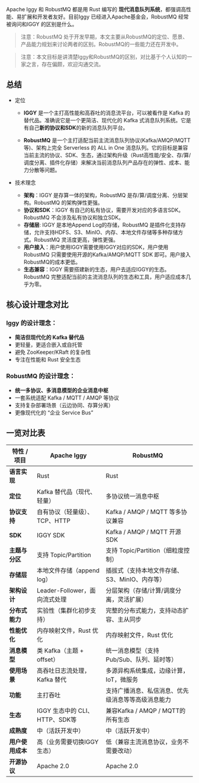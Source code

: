 Apache Iggy 和 RobustMQ 都是用 Rust 编写的 **现代消息队列系统**，都强调高性能、易扩展和开发者友好。目前Iggy 已经进入Apache基金会，RobustMQ 经常被询问和IGGY 的区别是什么。

> 注意：RobustMQ 处于开发早期，本文主要从RobustMQ的定位、愿景、产品能力规划来讨论两者的区别。RobustMQ的一些能力还在开发中。

> 注意：本文目标是讲清楚Iggy和RobustMQ的区别，对比基于个人认知的一家之言，存在偏颇，欢迎沟通交流。
## 总结
- 定位
  - **IGGY** 是一个主打高性能和高吞吐的消息流平台，可以被看作是 Kafka 的替代品。准确说它是一个更简洁、现代化的 Kafka 式消息队列系统。它是有自己**新的协议和SDK**的新的消息队列平台。

  - **RobustMQ** 是一个主打适配当前主流消息队列协议(Kafka/AMQP/MQTT等)、架构上完全 Serverless 的 ALL in One 消息队列。它的目标是兼容当前主流的协议、SDK、生态，通过架构升级（Rust高性能/安全、存/算/调度分离、插件化存储）来解决当前消息队列产品存在的弹性、成本、能力分散等问题。

- 技术理念
  - **架构**：IGGY 是存算一体的架构，RobustMQ 是存/算/调度分离、分层架构。RobustMQ 的架构弹性更强。
  - **协议和SDK**：IGGY 有自己的私有协议，需要开发对应的多语言SDK。RobustMQ 不会涉及私有协议和独立SDK。
  - **存储层**: IGGY 是本地Append Log的存储，RobustMQ 是插件化支持存储，允许支持HDFS、S3、MinIO、内存、本地文件存储等多种存储方式。RobustMQ 灵活度更高，弹性更强。
  - **用户接入**：用户使用IGGY需要使用IGGY对应的SDK，用户使用RobustMQ 只需要使用开源的Kafka/AMQP/MQTT SDK 即可。用户接入RobustMQ的成本更低。
  - **生态兼容**：IGGY 需要搭建新的生态，用户去适应IGGY的生态。RobustMQ 完整适配当前的主流消息队列的生态和工具，用户适应成本几乎为零。

## 核心设计理念对比
### Iggy 的设计理念：
* **简洁但现代化的 Kafka 替代品**
* 更轻量，更适合嵌入或自托管
* 避免 ZooKeeper/KRaft 的复杂性
* 专注在性能和 Rust 安全生态

### RobustMQ 的设计理念：
* **统一多协议、多消息模型的企业消息中枢**
* 一套系统适配 Kafka / MQTT / AMQP 等协议
* 支持复杂部署场景（云边协同、存算分离）
* 更像现代化的 “企业 Service Bus”


## 一览对比表

| 特性 / 项目    | **Apache Iggy**        | **RobustMQ**                         |
| ---------- | ---------------------- | ------------------------------------ |
| **语言实现**   | Rust                   | Rust                                 |
| **定位**     | Kafka 替代品（现代、轻量）       | 多协议统一消息中枢    |
| **协议支持**   | 自有协议（轻量级）、TCP、HTTP     | Kafka / AMQP / MQTT 等多协议兼容 |
| **SDK**   | IGGY SDK     | Kafka / AMQP / MQTT 开源 SDK |
| **主题与分区**  | 支持 Topic/Partition     | 支持 Topic/Partition（细粒度控制）            |
| **存储层**    | 本地文件存储（append log）     | 插拔式（支持本地文件存储、S3、MinIO、内存等）            |
| **架构设计**   | Leader-Follower，面向流式处理 | 分层架构（存储/计算/调度分离，灵活扩展）                |
| **分布式能力**  | 实验性（集群化初步支持）           | 完整的分布式能力，支持动态扩容、主从同步               |
| **性能优化**   | 内存映射文件，Rust 优化         | 内存映射文件，Rust 优化                    |
| **消息模型**   | 类 Kafka（主题 + offset）   | 统一消息模型（支持 Pub/Sub、队列、延时等）            |
| **使用场景**   | 高吞吐日志流处理，Kafka 替代      | 多源异构系统集成，边缘计算，IoT，微服务                |
| **功能** | 主打吞吐      | 支持广播消息、私信消息、优先级消息等等高级消息能力       |
| **生态** | IGGY 生态中的 CLI、HTTP、SDK等      | 兼容Kafka / AMQP / MQTT的所有生态        |
| **成熟度**    | 中（活跃开发中）               | 中（活跃开发中）            |
| **用户使用成本**    | 高（业务需要切换IGGY生态）               | 低（兼容主流消息协议，业务不需要改动）            |
| **开源协议**   | Apache 2.0             | Apache 2.0                                    |
